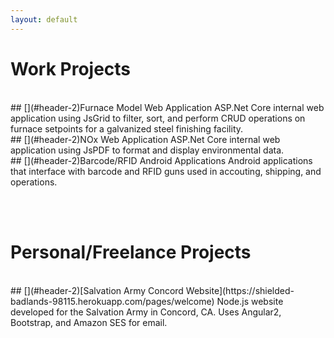 ```yaml
---
layout: default
---
```


# [](#header-1)Work Projects
<br>
## [](#header-2)Furnace Model Web Application
ASP.Net Core internal web application using JsGrid to filter, sort, and perform CRUD operations on furnace setpoints for a galvanized steel finishing facility.
<br>
## [](#header-2)NOx Web Application
ASP.Net Core internal web application using JsPDF to format and display environmental data.
<br>
## [](#header-2)Barcode/RFID Android Applications
Android applications that interface with barcode and RFID guns used in accouting, shipping, and operations.

<br>&nbsp;<br>

# [](#header-1)Personal/Freelance Projects
<br>
## [](#header-2)[Salvation Army Concord Website](https://shielded-badlands-98115.herokuapp.com/pages/welcome)
Node.js website developed for the Salvation Army in Concord, CA. Uses Angular2, Bootstrap, and Amazon SES for email.



